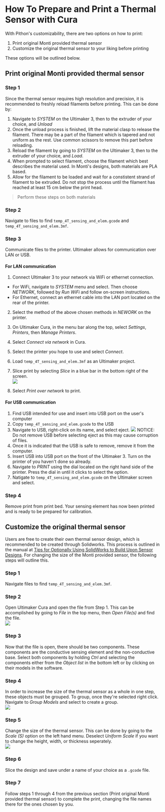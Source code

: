 # How To Prepare and Print a Thermal Sensor with Cura
With Pithon's customizability, there are two options on how to print:
1. Print original Monti provided thermal sensor
2. Customize the original thermal sensor to your liking before printing

These options will be outlined below.
## Print original Monti provided thermal sensor
### Step 1
Since the thermal sensor requires high resolution and precision, it is recommended to freshly reload filaments before printing. This can be done by:
1. Navigate to *SYSTEM* on the Ultimaker 3, then to the extruder of your choice, and *Unload*
2. Once the unload process is finished, lift the material clasp to release the filament. There may be a part of the filament which is tapered and not uniform as the rest. Use common scissors to remove this part before reloading.
3. Reload the filament by going to *SYSTEM* on the Ultimaker 3, then to the extruder of your choice, and *Load*.
4. When prompted to select filament, choose the filament which best describes the material used. In Monti's designs, both materials are PLA based.
5. Allow for the filament to be loaded and wait for a constistent strand of filament to be extruded. Do not stop the process until the filament has reached at least 15 cm below the print head.

> Perform these steps on both materials

### Step 2
Navigate to files to find `temp_4T_sensing_and_elem.gcode` and `temp_4T_sensing_and_elem.3mf`.
### Step 3
Communicate files to the printer. Ultimaker allows for communication over LAN or USB.
#### For LAN communication
1. Connect Ultimaker 3 to your network via WiFi or ethernet connection.
- For WiFi, navigate to *SYSTEM* menu and select. Then choose *NETWORK*, followed by *Run WiFi* and follow on-screen instructions.
- For Ethernet, connect an ethernet cable into the LAN port located on the rear of the printer.
2. Select the method of the above chosen methods in *NEWORK* on the printer.
3. On Ultimaker Cura, in the menu bar along the top, select *Settings*, *Printers*, then *Manage Printers*.
4. Select *Connect via network* in Cura.
5. Select the printer you hope to use and select *Connect*.
6. Load `temp_4T_sensing_and_elem.3mf` as an Ultimaker project.
7. Slice print by selecting *Slice* in a blue bar in the bottom right of the screen. \
![](https://raw.githubusercontent.com/keeganmjgreen/3D-Printed-Sensors-Manual-Demo/main/img/Cura%20for%20Capacitors/Slice.JPG)

8. Select *Print over network* to print.

#### For USB communication
1. Find USB intended for use and insert into USB port on the user's computer
2. Copy `temp_4T_sensing_and_elem.gcode` to the USB
3. Navigate to USB, right-click on its name, and select eject. 
![](https://raw.githubusercontent.com/keeganmjgreen/3D-Printed-Sensors-Manual-Demo/c19642ca181b20fe722775690fba786da6298c33/img/Safety/ANSI_Notice_Header_-_1998.svg)
NOTICE: Do not remove USB before selecting eject as this may cause corruption of files.
4. Once it is indicated that the USB is safe to remove, remove it from the computer.
5. Insert USB into USB port on the front of the Ultimaker 3. Turn on the printer of you haven't done so already.
6. Navigate to *PRINT* using the dial located on the right hand side of the printer. Press the dial in until it clicks to select the option.
7. Natigate to `temp_4T_sensing_and_elem.gcode` on the Ultimaker screen and select.

### Step 4
Remove print from print bed. Your sensing element has now been printed and is ready to be prepared for calibration.
## Customize the original thermal sensor
Users are free to create their own thermal sensor design, which is recommended to be created through Solidworks. This process is outlined in the manual at [Tips for Optionally Using SolidWorks to Build Upon Sensor Designs](https://github.com/keeganmjgreen/3D-Printed-Sensors-Manual-Demo/blob/main/Tips-for-Optionally-Using-SolidWorks-to-Build-Upon-Sensor-Designs.md). For changing the size of the Monti provided sensor, the following steps will outline this.

### Step 1
Navigate files to find `temp_4T_sensing_and_elem.3mf`.

### Step 2
Open Ultimaker Cura and open the file from Step 1. This can be accomplished by going to *File* in the top menu, then *Open File(s)* and find the file. \
![](https://raw.githubusercontent.com/keeganmjgreen/3D-Printed-Sensors-Manual-Demo/main/img/Cura%20for%20Capacitors/Step%202%20for%20customize.JPG)

### Step 3
Now that the file is open, there should be two components. These components are the conductive sensing element and the non-conductive base. Select both components by holding *Ctrl* and selecting the components either from the *Object list* in the bottom left or by clicking on their models in the software.

### Step 4
In order to increase the size of the thermal sensor as a whole in one step, these objects must be grouped. To group, once they're selected right click. Navigate to *Group Models* and select to create a group. \
![](https://raw.githubusercontent.com/keeganmjgreen/3D-Printed-Sensors-Manual-Demo/main/img/Cura%20for%20Capacitors/Grouping%20Models.JPG)

### Step 5
Change the size of the thermal sensor. This can be done by going to the *Scale (S)* option on the left hand menu. Deselect *Uniform Scale* if you want to change the height, width, or thickness seperately. \
![](https://raw.githubusercontent.com/keeganmjgreen/3D-Printed-Sensors-Manual-Demo/main/img/Cura%20for%20Capacitors/Scale%20Change.JPG)

### Step 6
Slice the design and save under a name of your choice as a `.gcode` file.

### Step 7
Follow steps 1 through 4 from the previous section (Print original Monti provided thermal sensor) to complete the print, changing the file names there for the ones chosen by you.